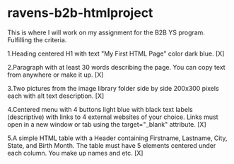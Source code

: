 # ravens-b2b-htmlproject
This is where I will work on my assignment for the B2B YS program. Fulfilling the criteria.



1.Heading centered H1 with text "My First HTML Page" color dark blue. [X]

2.Paragraph with at least 30 words describing the page.  You can copy text from anywhere or make it up. [X]

3.Two pictures from the image library folder side by side 200x300 pixels each with alt text description. [X]

4.Centered menu with 4 buttons light blue with black text labels (descriptive) with links to 4 external websites of your choice. Links must open in a new window or tab using the target="_blank" attribute. [X]

5.A simple HTML table with a Header containing Firstname, Lastname, City, State, and Birth Month.  The table must have 5 elements centered under each column.  You make up names and etc. [X]
